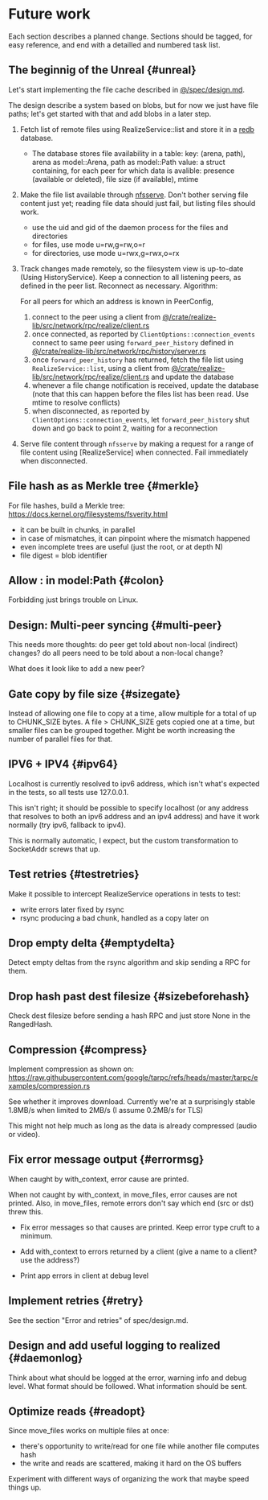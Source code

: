 # Future work

Each section describes a planned change. Sections should be tagged,
for easy reference, and end with a detailled and numbered task list.

## The beginnig of the Unreal {#unreal}

Let's start implementing the file cache described in [@/spec/design.md](design.md).

The design describe a system based on blobs, but for now we just have file paths; let's get started with that and add blobs in a later step.

1. Fetch list of remote files using RealizeService::list and store it in a [redb](https://github.com/cberner/redb/tree/master) database. 
   - The database stores file availability in a table: 
      key: (arena, path), arena as model::Arena, path as model::Path
      value: a struct containing, for each peer for which data is avalible: presence (available or deleted), file size (if available), mtime

2. Make the file list available through [nfsserve](https://github.com/xetdata/nfsserve). Don't bother serving file content just yet; reading file data should just fail, but listing files should work.

    - use the uid and gid of the daemon process for the files and directories
    - for files, use mode u=rw,g=rw,o=r 
    - for directories, use mode u=rwx,g=rwx,o=rx

3. Track changes made remotely, so the filesystem view is up-to-date (Using HistoryService). Keep a connection to all listening peers, as defined in the peer list. Reconnect as necessary. 
    Algorithm:
    
     For all peers for which an address is known in PeerConfig,
     
     1. connect to the peer using a client from [@/crate/realize-lib/src/network/rpc/realize/client.rs](../crate/realize-lib/src/network/rpc/realize/client.rs)
     2. once connected, as reported by `ClientOptions::connection_events` connect to same peer using `forward_peer_history` defined in [@/crate/realize-lib/src/network/rpc/history/server.rs](../crate/realize-lib/src/network/rpc/history/server.rs)
     3. once `forward_peer_history` has returned, fetch the file list using `RealizeService::list`, using a client from [@/crate/realize-lib/src/network/rpc/realize/client.rs](../crate/realize-lib/src/network/rpc/realize/client.rs) and update the database
     4. whenever a file change notification is received, update the database (note that this can happen before the files list has been read. Use mtime to resolve conflicts)
     5. when disconnected, as reported by `ClientOptions::connection_events`, let `forward_peer_history` shut down and go back to point 2, waiting for a reconnection

4. Serve file content through `nfsserve` by making a request for a
   range of file content using [RealizeService] when connected. Fail
   immediately when disconnected.

## File hash as as Merkle tree {#merkle}

For file hashes, build a Merkle tree:
  https://docs.kernel.org/filesystems/fsverity.html

- it can be built in chunks, in parallel
- in case of mismatches, it can pinpoint where the mismatch happened
- even incomplete trees are useful (just the root, or at depth N)
- file digest = blob identifier

## Allow : in model:Path {#colon}

Forbidding just brings trouble on Linux.

## Design: Multi-peer syncing {#multi-peer}

This needs more thoughts: do peer get told about non-local (indirect)
changes? do all peers need to be told about a non-local change?

What does it look like to add a new peer?

## Gate copy by file size {#sizegate}

Instead of allowing one file to copy at a time, allow multiple for a total of up to CHUNK_SIZE bytes. A file > CHUNK_SIZE gets copied one at a time, but smaller files can be grouped together. Might be worth increasing the number of parallel files for that.

## IPV6 + IPV4 {#ipv64}

Localhost is currently resolved to ipv6 address, which isn't what's
expected in the tests, so all tests use 127.0.0.1.

This isn't right; it should be possible to specify localhost (or any
address that resolves to both an ipv6 address and an ipv4 address) and
have it work normally (try ipv6, fallback to ipv4).

This is normally automatic, I expect, but the custom transformation to
SocketAddr screws that up.

## Test retries {#testretries}

Make it possible to intercept RealizeService operations in tests to test:

- write errors later fixed by rsync
- rsync producing a bad chunk, handled as a copy later on

## Drop empty delta {#emptydelta}

Detect empty deltas from the rsync algorithm and skip sending a RPC
for them.

## Drop hash past dest filesize {#sizebeforehash}

Check dest filesize before sending a hash RPC and just store None in
the RangedHash.

## Compression {#compress}

Implement compression as shown on:
https://raw.githubusercontent.com/google/tarpc/refs/heads/master/tarpc/examples/compression.rs

See whether it improves download. Currently we're at a surprisingly
stable 1.8MB/s when limited to 2MB/s (I assume 0.2MB/s for TLS)

This might not help much as long as the data is already compressed
(audio or video).

## Fix error message output {#errormsg}

When caught by with_context, error cause are printed.

When not caught by with_context, in move_files, error causes are not
printed. Also, in move_files, remote errors don't say which end (src
or dst) threw this.

- Fix error messages so that causes are printed. Keep error type cruft
  to a minimum.

- Add with_context to errors returned by a client (give a name to a
  client? use the address?)

- Print app errors in client at debug level

## Implement retries {#retry}

See the section "Error and retries" of spec/design.md.

## Design and add useful logging to realized {#daemonlog}

Think about what should be logged at the error, warning info and debug
level. What format should be followed. What information should be
sent.

## Optimize reads {#readopt}

Since move_files works on multiple files at once:
 - there's opportunity to write/read for one file while another file computes hash
 - the write and reads are scattered, making it hard on the OS buffers

Experiment with different ways of organizing the work that maybe speed
things up.

